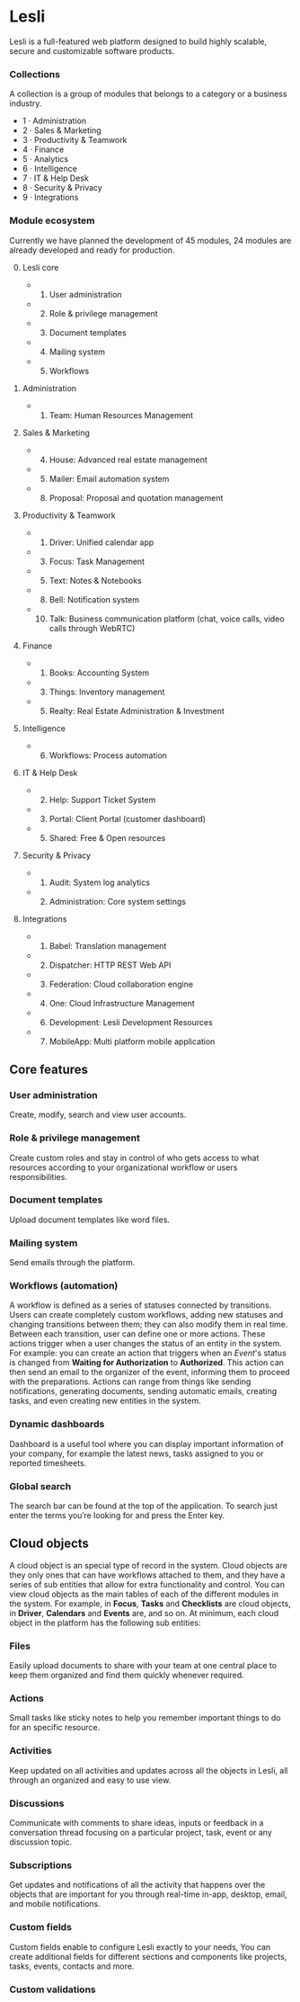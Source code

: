 # Lesli
Lesli is a full-featured web platform designed to build highly scalable, secure and customizable software products.

### Collections
A collection is a group of modules that belongs to a category or a business industry.

- 1 · Administration
- 2 · Sales & Marketing
- 3 · Productivity & Teamwork
- 4 · Finance
- 5 · Analytics
- 6 · Intelligence
- 7 · IT & Help Desk
- 8 · Security & Privacy
- 9 · Integrations

### Module ecosystem 
Currently we have planned the development of 45 modules, 24 modules are already developed and ready for production.

00. Lesli core
    - 01. User administration
    - 02. Role & privilege management
    - 03. Document templates
    - 04. Mailing system
    - 05. Workflows

01. Administration
    - 01. Team: Human Resources Management

02. Sales & Marketing
    - 04. House: Advanced real estate management
    - 05. Mailer: Email automation system
    - 08. Proposal: Proposal and quotation management

03. Productivity & Teamwork
    - 01. Driver: Unified calendar app
    - 03. Focus: Task Management
    - 05. Text: Notes & Notebooks
    - 08. Bell: Notification system
    - 10. Talk: Business communication platform  (chat, voice calls, video calls through WebRTC)

04. Finance
    - 01. Books: Accounting System
    - 03. Things: Inventory management
    - 05. Realty: Real Estate Administration & Investment

06. Intelligence
    - 06. Workflows: Process automation 

07. IT & Help Desk
    - 02. Help: Support Ticket System
    - 03. Portal: Client Portal (customer dashboard) 
    - 05. Shared: Free & Open resources

08. Security & Privacy
    - 01. Audit: System log analytics
    - 02. Administration: Core system settings

09. Integrations
    - 01. Babel: Translation management
    - 02. Dispatcher: HTTP REST Web API
    - 03. Federation: Cloud collaboration engine
    - 04. One: Cloud Infrastructure Management
    - 06. Development: Lesli Development Resources 
    - 07. MobileApp: Multi platform mobile application

## Core features

### User administration
Create, modify, search and view user accounts.

### Role & privilege management
Create custom roles and stay in control of who gets access to what resources according to your organizational workflow or users responsibilities.

### Document templates
Upload document templates like word files.

### Mailing system
Send emails through the platform.

### Workflows (automation)  
A workflow is defined as a series of statuses connected by transitions. Users can create completely custom workflows, adding new statuses and changing transitions between them; they can also modify them in real time. Between each transition, user can define one or more actions. These actions trigger when a user changes the status of an entity in the system. For example: you can create an action that triggers when an *Event*'s status is changed from **Waiting for Authorization** to **Authorized**. This action can then send an email to the organizer of the event, informing them to proceed with the preparations. Actions can range from things like sending notifications, generating documents, sending automatic emails, creating tasks, and even creating new entities in the system.

### Dynamic dashboards  
Dashboard is a useful tool where you can display important information of your company, for example the latest news, tasks assigned to you or reported timesheets.

### Global search
The search bar can be found at the top of the application. To search just enter the terms you’re looking for and press the Enter key. 


## Cloud objects
A cloud object is an special type of record in the system. Cloud objects are they only ones that can have workflows attached to them, and they have a series of sub entities that allow for extra functionality and control. You can view cloud objects as the main tables of each of the different modules in the system. For example, in **Focus**, **Tasks** and **Checklists** are cloud objects, in **Driver**, **Calendars** and **Events** are, and so on. At minimum, each cloud object in the platform has the following sub entities:
### Files  
Easily upload documents to share with your team at one central place to keep them organized and find them quickly whenever required. 

### Actions
Small tasks like sticky notes to help you remember important things to do for an specific resource.

### Activities  
Keep updated on all activities and updates across all the objects in Lesli, all through an organized and easy to use view.

### Discussions  
Communicate with comments to share ideas, inputs or feedback in a conversation thread focusing on a particular project, task, event or any discussion topic.

### Subscriptions  
Get updates and notifications of all the activity that happens over the objects that are important for you through real-time in-app, desktop, email, and mobile notifications.

### Custom fields  
Custom fields enable to configure Lesli exactly to your needs, You can create additional fields for different sections and components like projects, tasks, events, contacts and more.

### Custom validations  

